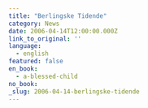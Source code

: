 ```yaml
---
title: "Berlingske Tidende"
category: News
date: 2006-04-14T12:00:00.000Z
link_to_original: ''
language:
  - english
featured: false
en_book:
  - a-blessed-child
no_book:
_slug: 2006-04-14-berlingske-tidende
---
```

